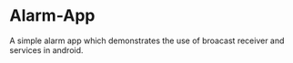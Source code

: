 # Alarm-App
A simple alarm app which demonstrates the use of broacast receiver and services in android. 
